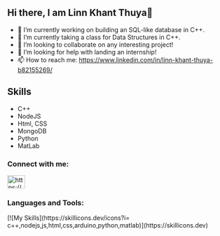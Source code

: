 ## Hi there, I am Linn Khant Thuya👋

- 🔭 I’m currently working on building an SQL-like database in C++.
- 🌱 I’m currently taking a class for Data Structures in C++.
- 👯 I’m looking to collaborate on any interesting project!
- 🤔 I’m looking for help with landing an internship!
- 📫 How to reach me: https://www.linkedin.com/in/linn-khant-thuya-b82155269/

## Skills
* C++
* NodeJS
* Html, CSS
* MongoDB
* Python
* MatLab

  

<h3 align="left">Connect with me:</h3>
<p align="left">
<a href="https://www.linkedin.com/in/linn-khant-thuya-b82155269/" target="blank"><img align="center" src="https://raw.githubusercontent.com/rahuldkjain/github-profile-readme-generator/master/src/images/icons/Social/linked-in-alt.svg" alt="https://www.linkedin.com/in/linn-khant-thuya-b82155269/" height="30" width="40" /></a>
</p>

<h3 align="left">Languages and Tools:</h3>
[![My Skills](https://skillicons.dev/icons?i= c++,nodejs,js,html,css,arduino,python,matlab)](https://skillicons.dev)

  
